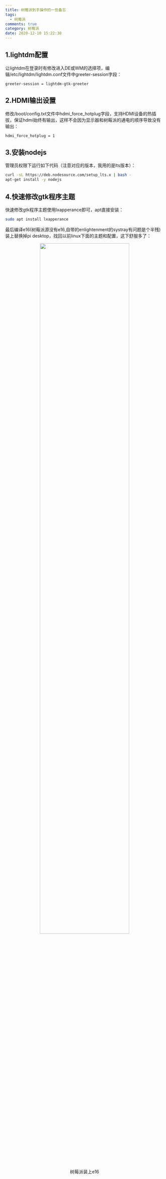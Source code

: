 ```yaml
---
title: 树莓派到手操作的一些备忘
tags:
  - 树莓派
comments: true
category: 树莓派
date: 2020-12-10 15:22:38
---
```



## 1.lightdm配置

让lightdm在登录时有修改进入DE或WM的选择项，编辑/etc/lightdm/lightdm.conf文件中greeter-session字段：

```text
greeter-session = lightdm-gtk-greeter
```

## 2.HDMI输出设置

修改/boot/config.txt文件中hdmi_force_hotplug字段，支持HDMI设备的热插拔，保证hdmi始终有输出，这样不会因为显示器和树莓派的通电的顺序导致没有输出：

```text
hdmi_force_hotplug = 1
```

## 3.安装nodejs

管理员权限下运行如下代码（注意对应的版本，我用的是lts版本）：

```bash
curl -sL https://deb.nodesource.com/setup_lts.x | bash -
apt-get install -y nodejs
```

## 4.快速修改gtk程序主题

快速修改gtk程序主题使用lxapperance即可，apt直接安装：

```bash
sudo apt install lxapperance
```

最后编译e16(树莓派源没有e16,自带的enlightenment的systray有问题是个半残)装上替换掉pi desktop，找回以前linux下面的主题和配置，这下舒服多了：

<div align="center">
    <img src="/img/raspberrypi/e16.png" style="width:75%" align="center"/>
    <p>树莓派装上e16</p>
</div>
